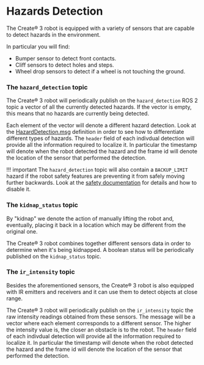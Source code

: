 # Hazards Detection

The Create® 3 robot is equipped with a variety of sensors that are capable to detect hazards in the environment.

In particular you will find:

 - Bumper sensor to detect front contacts.
 - Cliff sensors to detect holes and steps.
 - Wheel drop sensors to detect if a wheel is not touching the ground.

### The `hazard_detection` topic

The Create® 3 robot will periodically publish on the `hazard_detection` ROS 2 topic a vector of all the currently detected hazards.
If the vector is empty, this means that no hazards are currently being detected.

Each element of the vector will denote a different hazard detection.
Look at the [HazardDetection.msg](https://github.com/iRobotEducation/irobot_create_msgs/blob/main/msg/HazardDetection.msg) definition in order to see how to differentiate different types of hazards.
The `header` field of each indivdual detection will provide all the information required to localize it.
In particular the timestamp will denote when the robot detected the hazard and the frame id will denote the location of the sensor that performed the detection. 

!!! important 
    The `hazard_detection` topic will also contain a `BACKUP_LIMIT` hazard if the robot safety features are preventing it from safely moving further backwards. Look at the [safety documentation](safety.md) for details and how to disable it.

### The `kidnap_status` topic

By "kidnap" we denote the action of manually lifting the robot and, eventually, placing it back in a location which may be different from the original one.

The Create® 3 robot combines together different sensors data in order to determine when it's being kidnapped.
A boolean status will be periodically published on the `kidnap_status` topic.


### The `ir_intensity` topic

Besides the aforementioned sensors, the Create® 3 robot is also equipped with IR emitters and receivers and it can use them to detect objects at close range.

The Create® 3 robot will periodically publish on the `ir_intensity` topic the raw intensity readings obtained from these sensors.
The message will be a vector where each element corresponds to a different sensor.
The higher the intensity value is, the closer an obstacle is to the robot.
The `header` field of each indivdual detection will provide all the information required to localize it.
In particular the timestamp will denote when the robot detected the hazard and the frame id will denote the location of the sensor that performed the detection. 
